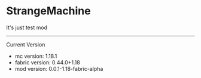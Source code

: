 # StrangeMachine

It's just test mod

------------------
Current Version

- mc version: 1.18.1
- fabric version: 0.44.0+1.18
- mod version: 0.0.1-1.18-fabric-alpha